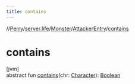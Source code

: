 ```yaml
---
title: contains
---
```

//[Perry](../../../../index.html)/[server.life](../../index.html)/[Monster](../index.html)/[AttackerEntry](index.html)/[contains](contains.html)



# contains



[jvm]\
abstract fun [contains](contains.html)(chr: [Character](../../../client/-character/index.html)): [Boolean](https://kotlinlang.org/api/latest/jvm/stdlib/kotlin/-boolean/index.html)





